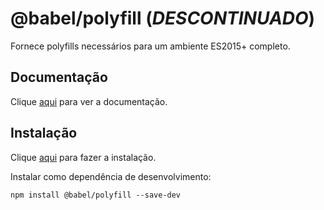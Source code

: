 # @babel/polyfill (_DESCONTINUADO_)

Fornece polyfills necessários para um ambiente ES2015+ completo.

## Documentação

Clique [aqui](https://github.com/babel/babel/tree/master/packages/babel-polyfill) para ver a documentação.

## Instalação

Clique [aqui](https://www.npmjs.com/package/@babel/polyfill) para fazer a instalação.

Instalar como dependência de desenvolvimento:

```
npm install @babel/polyfill --save-dev
```